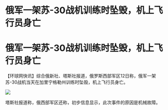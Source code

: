 # 俄军一架苏-30战机训练时坠毁，机上飞行员身亡

# 俄军一架苏-30战机训练时坠毁，机上飞行员身亡

【环球网快讯】综合俄新社、塔斯社报道，俄罗斯西部军区12日称，俄军一架苏-30战机当天在加里宁格勒州训练时坠毁，机上飞行员身亡。

![](https://inews.gtimg.com/om_bt/OB5PUbzO28jSmdN3AN3uUStPjpOQxohr97QUOHfAIiOd0AA/1000)

塔斯社报道称，俄西部军区还称，初步信息显示，此次事件的原因是机械故障。

